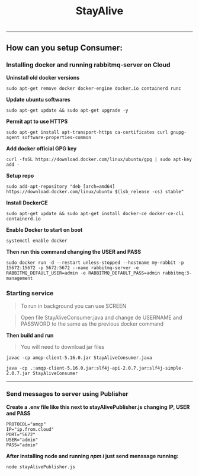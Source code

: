 <h1 align='center'> StayAlive <h1>
  
---

## How can you setup Consumer:

### Installing docker and running rabbitmq-server on Cloud
**Uninstall old docker versions**

`sudo apt-get remove docker docker-engine docker.io containerd runc`

**Update ubuntu softwares**

`sudo apt-get update && sudo apt-get upgrade -y`

**Permit apt to use HTTPS**

`sudo apt-get install apt-transport-https ca-certificates curl gnupg-agent software-properties-common`

**Add docker official GPG key**

`curl -fsSL https://download.docker.com/linux/ubuntu/gpg | sudo apt-key add -`

**Setup repo**

`sudo add-apt-repository "deb [arch=amd64] https://download.docker.com/linux/ubuntu $(lsb_release -cs) stable"`

**Install DockerCE**

`sudo apt-get update && sudo apt-get install docker-ce docker-ce-cli containerd.io`

**Enable Docker to start on boot**

`systemctl enable docker`

**Then run this command changing the USER and PASS**

`sudo docker run -d --restart unless-stopped --hostname my-rabbit -p 15672:15672 -p 5672:5672 --name rabbitmq-server -e RABBITMQ_DEFAULT_USER=admin -e RABBITMQ_DEFAULT_PASS=admin rabbitmq:3-management`

### Starting service
>To run in background you can use SCREEN

>Open file StayAliveConsumer.java and change de USERNAME and PASSWORD to the same as the previous docker command

**Then build and run**
> You will need to download jar files

`javac -cp amqp-client-5.16.0.jar StayAliveConsumer.java`

`java -cp .:amqp-client-5.16.0.jar:slf4j-api-2.0.7.jar:slf4j-simple-2.0.7.jar StayAliveConsumer`

---

### Send messages to server using Publisher
**Create a .env file like this next to stayAlivePublisher.js changing IP, USER and PASS**

```
PROTOCOL="amqp"
IP="ip.from.cloud"
PORT="5672"
USER="admin"
PASS="admin"
```


**After installing node and running *npm i* just send menssage running:**

`node stayAlivePublisher.js`
